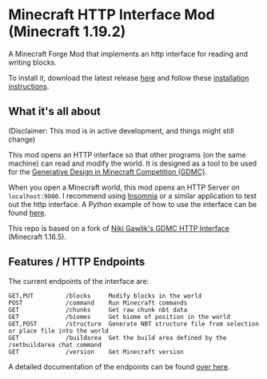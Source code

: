 # Minecraft HTTP Interface Mod (Minecraft 1.19.2)

A Minecraft Forge Mod that implements an http interface for reading and writing blocks.

To install it, download the latest release [here](https://github.com/Niels-NTG/gdmc_http_interface/releases/latest) and follow these [installation instructions](./docs/Installation.md).

## What it's all about

(Disclaimer: This mod is in active development, and things might still change)

This mod opens an HTTP interface so that other programs (on the same machine) can read and modify the world. It is designed as a tool to be used for the [Generative Design in Minecraft Competition (GDMC)](http://gendesignmc.engineering.nyu.edu/).

When you open a Minecraft world, this mod opens an HTTP Server on `localhost:9000`. I recommend using [Insomnia](https://insomnia.rest/) or a similar application to test out the http interface. A Python example of how to use the interface can be found [here](https://github.com/avdstaaij/gdpc).

This repo is based on a fork of [Niki Gawlik's GDMC HTTP Interface](https://github.com/nilsgawlik/gdmc_http_interface) (Minecraft 1.16.5).

## Features / HTTP Endpoints

The current endpoints of the interface are:
```
GET,PUT         /blocks     Modify blocks in the world
POST            /command    Run Minecraft commands
GET             /chunks     Get raw chunk nbt data
GET             /biomes     Get biome of position in the world
GET,POST        /structure  Generate NBT structure file from selection or place file into the world
GET             /buildarea  Get the build area defined by the /setbuildarea chat command
GET             /version    Get Minecraft version
```

A detailed documentation of the endpoints can be found [over here](./docs/Endpoints.md).

